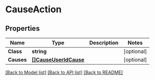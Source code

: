 # CauseAction

## Properties
Name | Type | Description | Notes
------------ | ------------- | ------------- | -------------
**Class** | **string** |  | [optional] 
**Causes** | [**[]CauseUserIdCause**](CauseUserIdCause.md) |  | [optional] 

[[Back to Model list]](../README.md#documentation-for-models) [[Back to API list]](../README.md#documentation-for-api-endpoints) [[Back to README]](../README.md)



